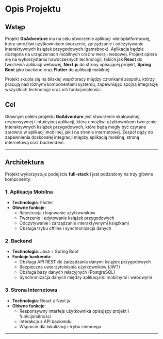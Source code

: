 # Opis Projektu

## Wstęp

Projekt **GoAdventure** ma na celu stworzenie aplikacji wieloplatformowej, która umożliwi użytkownikom tworzenie, zarządzanie i odczytywanie interaktywnych książek przygodowych (gamebook). Aplikacja będzie dostępna na urządzeniach mobilnych oraz w wersji webowej. Projekt opiera się na wykorzystaniu nowoczesnych technologii, takich jak **React** do tworzenia aplikacji webowej, **Next.js** do strony opisującej projekt, **Spring Boot** jako backend oraz **Flutter** do aplikacji mobilnej.

Projekt skupia się na bliskiej współpracy między członkami zespołu, którzy pracują nad różnymi komponentami systemu, zapewniając spójną integrację wszystkich technologii oraz ich funkcjonalności.

## Cel

Głównym celem projektu **GoAdventure** jest stworzenie skalowalnej, responsywnej i intuicyjnej aplikacji, która umożliwi użytkownikom tworzenie interaktywnych książek przygodowych, które będą mogły być czytane zarówno w aplikacji mobilnej, jak i na stronie internetowej. Zespół dąży do zapewnienia doskonałej integracji między aplikacją mobilną, stroną internetową oraz backendem.

---

## Architektura

Projekt wykorzystuje podejście **full-stack** i jest podzielony na trzy główne komponenty:

### 1. Aplikacja Mobilna

- **Technologia**: Flutter
- **Główne funkcje**:
  - Rejestracja i logowanie użytkowników
  - Tworzenie i edytowanie książek przygodowych
  - Odczytywanie i zarządzanie interaktywnymi książkami
  - Obsługa trybu offline i synchronizacja danych

### 2. Backend

- **Technologia**: Java + Spring Boot
- **Funkcje backendu**:
  - Obsługa API REST do zarządzania danymi książek przygodowych
  - Bezpieczne uwierzytelnianie użytkowników (JWT)
  - Obsługa bazy danych relacyjnych (PostgreSQL)
  - Synchronizacja danych między aplikacjami mobilnymi i webowymi

### 3. Strona Internetowa

- **Technologia**: React z Next.js
- **Główne funkcje**:
  - Responsywny interfejs użytkownika opisujący projekt i funkcjonalności
  - Interakcja z API backendu
  - Wsparcie dla lokalizacji i trybu ciemnego

---